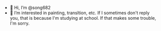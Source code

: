 - 👋 Hi, I’m @song682
- 👀 I’m interested in painting, transltion, etc.
 If I sometimes don't reply you, that is because I'm studying at school. If that makes some trouble, I'm sorry.

<!---
song682/song682 is a ✨ special ✨ repository because its `README.md` (this file) appears on your GitHub profile.
You can click the Preview link to take a look at your changes.
--->
